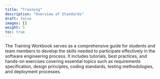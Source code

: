 ```yaml
---
title: "Training"
description: "Overview of Standards"
draft: false
images: []
weight: 5
toc: true
---
```

The Training Workbook serves as a comprehensive guide for students and team members to develop the skills needed to participate effectively in the software engineering process. It includes tutorials, best practices, and hands-on exercises covering essential topics such as requirements specification, design principles, coding standards, testing methodologies, and deployment processes.
